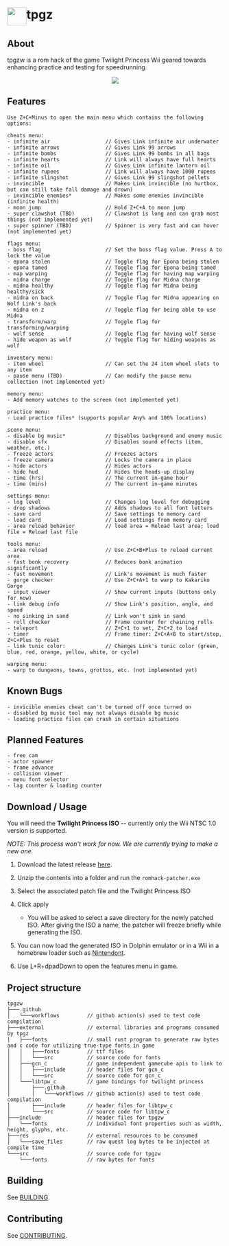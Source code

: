 # <img src="./res/icons/icon.jpg" height="42" width="45" align="top"/>tpgz</h1>

## About

tpgzw is a rom hack of the game Twilight Princess Wii geared towards enhancing practice and testing for speedrunning.

<p align="center">
  <img src="./res/icons/giphy.gif?raw=true" />
</p>

## Features

```
Use Z+C+Minus to open the main menu which contains the following options:

cheats menu:
- infinite air                  // Gives Link infinite air underwater
- infinite arrows               // Gives Link 99 arrows
- infinite bombs                // Gives Link 99 bombs in all bags
- infinite hearts               // Link will always have full hearts
- infinite oil                  // Gives Link infinite lantern oil
- infinite rupees               // Link will always have 1000 rupees
- infinite slingshot            // Gives Link 99 slingshot pellets
- invincible                    // Makes Link invincible (no hurtbox, but can still take fall damage and drown)
- invincible enemies*           // Makes some enemies invincible (infinite health)
- moon jump                     // Hold Z+C+A to moon jump
- super clawshot (TBD)          // Clawshot is long and can grab most things (not implemented yet)
- super spinner (TBD)           // Spinner is very fast and can hover (not implemented yet)

flags menu:
- boss flag                     // Set the boss flag value. Press A to lock the value
- epona stolen                  // Toggle flag for Epona being stolen
- epona tamed                   // Toggle flag for Epona being tamed
- map warping                   // Toggle flag for having map warping
- midna charge                  // Toggle flag for Midna charge
- midna healthy                 // Toggle flag for Midna being healthy/sick
- midna on back                 // Toggle flag for Midna appearing on Wolf Link's back
- midna on z                    // Toggle flag for being able to use Midna
- transform/warp                // Toggle flag for transforming/warping
- wolf sense                    // Toggle flag for having wolf sense
- hide weapon as wolf           // Toggle flag for hiding weapons as wolf

inventory menu:
- item wheel                    // Can set the 24 item wheel slots to any item
- pause menu (TBD)              // Can modify the pause menu collection (not implemented yet)

memory menu:
- Add memory watches to the screen (not implemented yet)

practice menu:
- Load practice files* (supports popular Any% and 100% locations)

scene menu:
- disable bg music*             // Disables background and enemy music
- disable sfx                   // Disables sound effects (item, weather, etc.)
- freeze actors                 // Freezes actors
- freeze camera                 // Locks the camera in place
- hide actors                   // Hides actors
- hide hud                      // Hides the heads-up display
- time (hrs)                    // The current in-game hour
- time (mins)                   // The current in-game minutes

settings menu:
- log level                     // Changes log level for debugging
- drop shadows                  // Adds shadows to all font letters
- save card                     // Save settings to memory card
- load card                     // Load settings from memory card
- area reload behavior          // load area = Reload last area; load file = Reload last file

tools menu:
- area reload                   // Use Z+C+B+Plus to reload current area
- fast bonk recovery            // Reduces bonk animation significantly
- fast movement                 // Link's movement is much faster
- gorge checker                 // Use Z+C+A+1 to warp to Kakariko Gorge
- input viewer                  // Show current inputs (buttons only for now)
- link debug info               // Show Link's position, angle, and speed
- no sinking in sand            // Link won't sink in sand
- roll checker                  // Frame counter for chaining rolls
- teleport                      // Z+C+1 to set, Z+C+2 to load
- timer                         // Frame timer: Z+C+A+B to start/stop, Z+C+Plus to reset
- link tunic color:             // Changes Link's tunic color (green, blue, red, orange, yellow, white, or cycle)

warping menu:
- warp to dungeons, towns, grottos, etc. (not implemented yet)
```

## Known Bugs

```
- invicible enemies cheat can't be turned off once turned on
- disabled bg music tool may not always disable bg music
- loading practice files can crash in certain situations
```

## Planned Features

```
- free cam
- actor spawner
- frame advance
- collision viewer
- menu font selector
- lag counter & loading counter
```

## Download / Usage

You will need the **Twilight Princess ISO** -- currently only the Wii NTSC 1.0 version is supported.

*NOTE: This process won't work for now. We are currently trying to make a new one.*

1. Download the latest release [here](https://github.com/hallcristobal/tpgzw/releases).

2. Unzip the contents into a folder and run the `romhack-patcher.exe`

3. Select the associated patch file and the Twilight Princess ISO

4. Click apply

   - You will be asked to select a save directory for the newly patched ISO. After giving the ISO a name, the patcher will freeze briefly while generating the ISO.

5. You can now load the generated ISO in Dolphin emulator or in a Wii in a homebrew loader such as [Nintendont](https://github.com/FIX94/Nintendont).

6. Use L+R+dpadDown to open the features menu in game.

## Project structure

```
tpgzw
├───.github
│   └───workflows         // github action(s) used to test code compilation
├───external              // external libraries and programs consumed by tpgz
│   ├───fonts             // small rust program to generate raw bytes and c code for utilizing true-type fonts in game
│   │   ├───fonts         // ttf files
│   │   └───src           // source code for fonts
│   ├───gcn_c             // game independent gamecube apis to link to
│   │   ├───include       // header files for gcn_c
│   │   └───src           // source code for gcn_c
│   └───libtpw_c          // game bindings for twilight princess
│       ├───.github
│       │   └───workflows // github action(s) used to test code compilation
│       ├───include       // header files for libtpw_c
│       └───src           // source code for libtpw_c
├───include               // header files for tpgzw
│   └───fonts             // individual font properties such as width, height, glyphs, etc.
├───res                   // external resources to be consumed
│   └───save_files        // raw quest log bytes to be injected at compile time
└───src                   // source code for tpgzw
    └───fonts             // raw bytes for fonts
```

## Building

See [BUILDING](./BUILDING.md).

## Contributing

See [CONTRIBUTING](./CONTRIBUTING.md).
